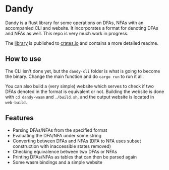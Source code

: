 # Dandy

Dandy is a Rust library for some operations on DFAs, NFAs with an
accompanied CLI and website. It incorporates a format for denoting
DFAs and NFAs as well. This repo is very much work in progress.

The [library](dandy) is published to [crates.io](https://crates.io/crates/dandy)
and contains a more detailed readme.

## How to use

The CLI isn't done yet, but the `dandy-cli` folder is what is going
to become the binary. Change the main function and do `cargo run` to
run it all.

You can also build a (very simple) website which serves to check if
two DFAs denoted in the format is equivalent or not. Building the
website is done with `cd dandy-wasm` and `./build.sh`, and the output
website is located in `web-build`.

## Features

* Parsing DFAs/NFAs from the specified format
* Evaluating the DFA/NFA under some string
* Converting between DFAs and NFAs (DFA to NFA uses subset construction with inaccessible states removed)
* Checking equivalence between two DFAs or NFAs
* Printing DFAs/NFAs as tables that can then be parsed again
* Some wasm bindings and a simple website
